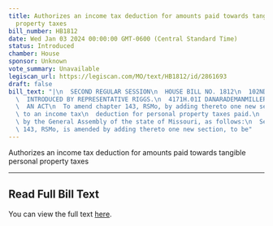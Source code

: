 ```yaml
---
title: Authorizes an income tax deduction for amounts paid towards tangible personal
  property taxes
bill_number: HB1812
date: Wed Jan 03 2024 00:00:00 GMT-0600 (Central Standard Time)
status: Introduced
chamber: House
sponsor: Unknown
vote_summary: Unavailable
legiscan_url: https://legiscan.com/MO/text/HB1812/id/2861693
draft: false
bill_text: "|\n  SECOND REGULAR SESSION\n  HOUSE BILL NO. 1812\n  102ND GENERAL ASSEMBLY\n\
  \  INTRODUCED BY REPRESENTATIVE RIGGS.\n  4171H.01I DANARADEMANMILLER,ChiefClerk\n\
  \  AN ACT\n  To amend chapter 143, RSMo, by adding thereto one new section relating\
  \ to an income tax\n  deduction for personal property taxes paid.\n  Be it enacted\
  \ by the General Assembly of the state of Missouri, as follows:\n  Section A. Chapter\
  \ 143, RSMo, is amended by adding thereto one new section, to be"
---
```

Authorizes an income tax deduction for amounts paid towards tangible personal property taxes

---

## Read Full Bill Text

You can view the full text [here](https://legiscan.com/MO/text/HB1812/id/2861693).
